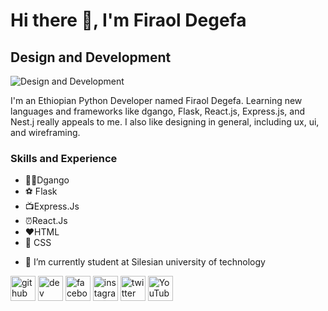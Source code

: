 # Hi there 👋, I'm Firaol Degefa
## Design and Development
![Design and Development](https://arturssmirnovs.github.io/github-profile-readme-generator/images/banner.png)

I'm an Ethiopian Python Developer named Firaol Degefa. Learning new languages and frameworks like dgango, Flask, React.js, Express.js, and Nest.j really appeals to me. I also like designing in general, including ux, ui, and wireframing.

### Skills and Experience
* 🚴‍♂️Dgango
* ⚽ Flask
* 📺Express.Js
* ⏰React.Js
* ❤️HTML
* 🎹 CSS



- 🔭 I’m currently student at Silesian university of technology


[<img src='https://cdn.jsdelivr.net/npm/simple-icons@3.0.1/icons/github.svg' alt='github' height='40'>](https://github.com/FiraolDegefa)  [<img src='https://cdn.jsdelivr.net/npm/simple-icons@3.0.1/icons/dev-dot-to.svg' alt='dev' height='40'>](https://dev.to/FiraolDegefa)  [<img src='https://cdn.jsdelivr.net/npm/simple-icons@3.0.1/icons/facebook.svg' alt='facebook' height='40'>](https://facebook/FiraolDegefa)  [<img src='https://cdn.jsdelivr.net/npm/simple-icons@3.0.1/icons/instagram.svg' alt='instagram' height='40'>](https://inestagram/FiraolDegefa)  [<img src='https://cdn.jsdelivr.net/npm/simple-icons@3.0.1/icons/twitter.svg' alt='twitter' height='40'>](https://twitter/FiraolDegefa)  [<img src='https://cdn.jsdelivr.net/npm/simple-icons@3.0.1/icons/youtube.svg' alt='YouTube' height='40'>](https://youtube/FiraolDegefa)





